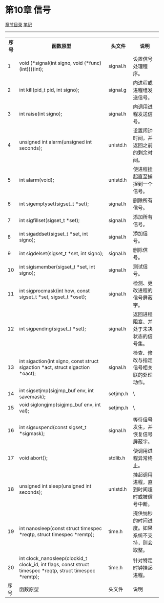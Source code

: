 <h1 id=file_func>
    第10章 信号
</h1>

[章节目录](../../README.md#title_ch10 "返回章节目录")
[笔记](notes.md "进入笔记")

---

<table>
    <tr>
        <th>序号</th><th>函数原型</th><th>头文件</th><th>说明</th>
    </tr>
    <tr>
        <td>1</td>
        <td>void (*signal(int signo, void (*func)(int)))(int);</td>
        <td>signal.h</td>
        <td>设置信号处理程序。</td>
    </tr>
    <tr>
        <td>2</td>
        <td>int kill(pid_t pid, int signo);</td>
        <td>signal.g</td>
        <td>向进程或进程组发送信号。</td>
    </tr>
    <tr>
        <td>3</td>
        <td>int raise(int signo);</td>
        <td>signal.h</td>
        <td>向调用进程发送信号。</td>
    </tr>
    <tr>
        <td>4</td>
        <td>unsigned int alarm(unsigned int seconds);</td>
        <td>unistd.h</td>
        <td>设置闹钟时间，并返回之前的剩余时间。</td>
    </tr>
    <tr>
        <td>5</td>
        <td>int alarm(void);</td>
        <td>unistd.h</td>
        <td>使进程挂起直至捕捉到一个信号。</td>
    </tr>
    <tr>
        <td>6</td>
        <td>int sigemptyset(sigset_t *set);</td>
        <td>signal.h</td>
        <td>删除所有信号。</td>
    </tr>
    <tr>
        <td>7</td>
        <td>int sigfillset(sigset_t *set);</td>
        <td>signal.h</td>
        <td>添加所有信号。</td>
    </tr>
    <tr>
        <td>8</td>
        <td>int sigaddset(sigset_t *set, int signo);</td>
        <td>signal.h</td>
        <td>添加信号。</td>
    </tr>
    <tr>
        <td>9</td>
        <td>int sigdelset(sigset_t *set, int signo);</td>
        <td>signal.h</td>
        <td>删除信号。</td>
    </tr>
    <tr>
        <td>10</td>
        <td>int sigismember(sigset_t *set, int signo);</td>
        <td>signal.h</td>
        <td>测试信号。</td>
    </tr>
    <tr>
        <td>11</td>
        <td>int sigprocmask(int how, const sigset_t *set, sigset_t *oset);</td>
        <td>signal.h</td>
        <td>检测、更改进程的信号屏蔽字。</td>
    </tr>
    <tr>
        <td>12</td>
        <td>int sigpending(sigset_t *set);</td>
        <td>signal.h</td>
        <td>返回进程阻塞、并处于未决状态的信号集。</td>
    </tr>
    <tr>
        <td>13</td>
        <td>int sigaction(int signo, const struct sigaction *act, struct sigaction *oact);</td>
        <td>signal.h</td>
        <td>检查、修改与指定信号相关联的处理动作。</td>
    </tr>
    <tr>
        <td>14</td>
        <td>int sigsetjmp(sigjmp_buf env, int savemask);</td>
        <td>setjmp.h</td>
        <td>\</td>
    </tr>
    <tr>
        <td>15</td>
        <td>void siglongjmp(sigjmp_buf env, int val);</td>
        <td>setjmp.h</td>
        <td>\</td>
    </tr>
    <tr>
        <td>16</td>
        <td>int sigsuspend(const sigset_t *sigmask);</td>
        <td>signal.h</td>
        <td>等待信号发生，并恢复信号屏蔽字。</td>
    </tr>
    <tr>
        <td>17</td>
        <td>void abort();</td>
        <td>stdlib.h</td>
        <td>使调用进程异常终止。</td>
    </tr>
    <tr>
        <td>18</td>
        <td>unsigned int sleep(unsigned int seconds);</td>
        <td>unistd.h</td>
        <td>挂起调用进程，直到时间超时或被信号中断。</td>
    </tr>
    <tr>
        <td>19</td>
        <td>int nanosleep(const struct timespec *reqtp, struct timespec *remtp);</td>
        <td>time.h</td>
        <td>提供纳秒的时间进度。如果系统不支持，则会取整。</td>
    </tr>
    <tr>
        <td>20</td>
        <td>int clock_nanosleep(clockid_t clock_id, int flags, const struct timespec *reqtp, struct timespec *remtp);</td>
        <td>time.h</td>
        <td>针对特定时钟挂起进程。</td>
    </tr>
    <tr>
        <td>序号</td>
        <td>函数原型</td>
        <td>头文件</td>
        <td>说明</td>
    </tr>
</table>
